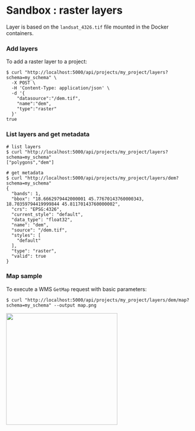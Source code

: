 # Sandbox : raster layers

Layer is based on the `landsat_4326.tif` file mounted in the Docker containers.


### Add layers

To add a raster layer to a project:

```` shell
$ curl "http://localhost:5000/api/projects/my_project/layers?schema=my_schema" \
  -X POST \
  -H 'Content-Type: application/json' \
  -d '{
    "datasource":"/dem.tif",
    "name":"dem",
    "type":"raster"
  }'
true
````


### List layers and get metadata

```` shell
# list layers
$ curl "http://localhost:5000/api/projects/my_project/layers?schema=my_schema"
["polygons","dem"]

# get metadata
$ curl "http://localhost:5000/api/projects/my_project/layers/dem?schema=my_schema"
{
  "bands": 1,
  "bbox": "18.6662979442000001 45.77670143760000343, 18.70359794419999844 45.81170143760000002",
  "crs": "EPSG:4326",
  "current_style": "default",
  "data_type": "float32",
  "name": "dem",
  "source": "/dem.tif",
  "styles": [
    "default"
  ],
  "type": "raster",
  "valid": true
}
````


### Map sample

To execute a WMS `GetMap` request with basic parameters:

```` shell
$ curl "http://localhost:5000/api/projects/my_project/layers/dem/map?schema=my_schema" --output map.png
````

<img src="../../images/raster_dem_map.png" width="300">
